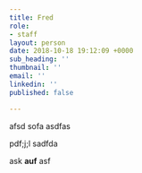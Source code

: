 ```yaml
---
title: Fred
role:
- staff
layout: person
date: 2018-10-18 19:12:09 +0000
sub_heading: ''
thumbnail: ''
email: ''
linkedin: ''
published: false

---
```

afsd sofa asdfas

pdf;j;l sadfda

ask **auf** asf